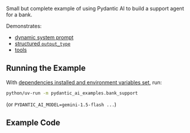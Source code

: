Small but complete example of using Pydantic AI to build a support agent for a bank.

Demonstrates:

- [dynamic system prompt](../agents.md#system-prompts)
- [structured `output_type`](../output.md#structured-output)
- [tools](../tools.md)

## Running the Example

With [dependencies installed and environment variables set](./index.md#usage), run:

```bash
python/uv-run -m pydantic_ai_examples.bank_support
```

(or `PYDANTIC_AI_MODEL=gemini-1.5-flash ...`)

## Example Code

```

```
